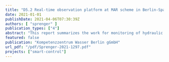 ```yaml
---
title: "D5.2 Real-time observation platform at MAR scheme in Berlin-Spandau, Germany Online estimation of groundwater hydraulic residence time and advanced microbial monitoring using flow-through cytometry"
date: 2021-01-01
publishDate: 2021-04-06T07:30:39Z
authors: [ "sprenger" ]
publication_types: ["4"]
abstract: "This report summarizes the work for monitoring of hydraulic residence time (HRT) carried out at the Managed Aquifer Recharge (MAR) site Berlin-Spandau waterworks. The newly installed monitoring system consists of realtime online sensor data and evaluation algorithms implemented as a web-based software tool. The combination of online data with processing tools allows time-efficient HRT evaluation. Apart from HRT estimations, the monitoring also included measurements by flow-through cytometry (FCM), meta-genomic DNA sequencing and classical microbial cultivation-based analysis. FCM cell counting allows to quantitatively detect microbial cells after staining with a DNA-binding fluorescent dye. The aim of FCM measurements was to gain insights on microbial dynamics along the flow path from the infiltration basin to the abstraction well. The FCM device was installed to measure in the infiltration basin, groundwater observation well and abstraction well in a continuously flowing sampling line that allowed for automatic and continuous monitoring in water. Microbial indicators of viruses, bacteria and protozoa were sampled and analysed by classical cultivation-based methods in parallel to the FCM measurements. The combination of FCM with cultivation-based methods aimed to establish an indicative reference cell count representing a hygienically safe water. The high-frequency flow cytometry data revealed decreasing order of total cell counts from surface water in the infiltration basin water to groundwater in the abstraction well. The fairly constant measurements in the abstraction well may allow to use FCM fingerprinting as a fast monitoring tool in combination with cultivation based methods. However, long-term measurements of FCM for at least 6 months are recommended to assess seasonal fluctuation in both source water and groundwater. Water samples were in addition characterised by DNA sequencing enabling a complete \"meta genomic\" analysis and taxonomic profiling including bacterial, archaea, viral, eukaryotic DNA. The DNA sequencing in combination with FCM measurements showed that total cell counts decreased along the flow path while the biodiversity increased."
featured: false
publication: "Kompetenzzentrum Wasser Berlin gGmbH"
url_pdf: "/pdf/Sprenger-2021-1297.pdf"
projects: ["smart-control"]
---
```


